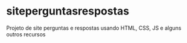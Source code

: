 # siteperguntasrespostas
Projeto de site perguntas e respostas usando HTML, CSS, JS e alguns outros recursos
